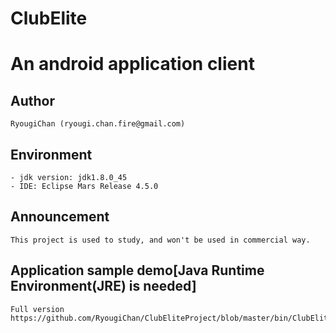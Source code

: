 # ClubElite
An android application client
==============================================
## Author
    RyougiChan (ryougi.chan.fire@gmail.com)
## Environment
    - jdk version: jdk1.8.0_45
    - IDE: Eclipse Mars Release 4.5.0
## Announcement
    This project is used to study, and won't be used in commercial way.
## Application sample demo[Java Runtime Environment(JRE) is needed]
    Full version
    https://github.com/RyougiChan/ClubEliteProject/blob/master/bin/ClubElite.apk